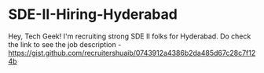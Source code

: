 # SDE-II-Hiring-Hyderabad
Hey, Tech Geek! I'm recruiting strong SDE II folks for Hyderabad. Do check the link to see the job description - https://gist.github.com/recruitershuaib/0743912a4386b2da485d67c28c7f124b
